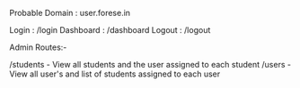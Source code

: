 Probable Domain : user.forese.in

Login : /login
Dashboard : /dashboard
Logout : /logout

Admin Routes:-

/students - View all students and the user assigned to each student
/users - View all user's and list of students assigned to each user
